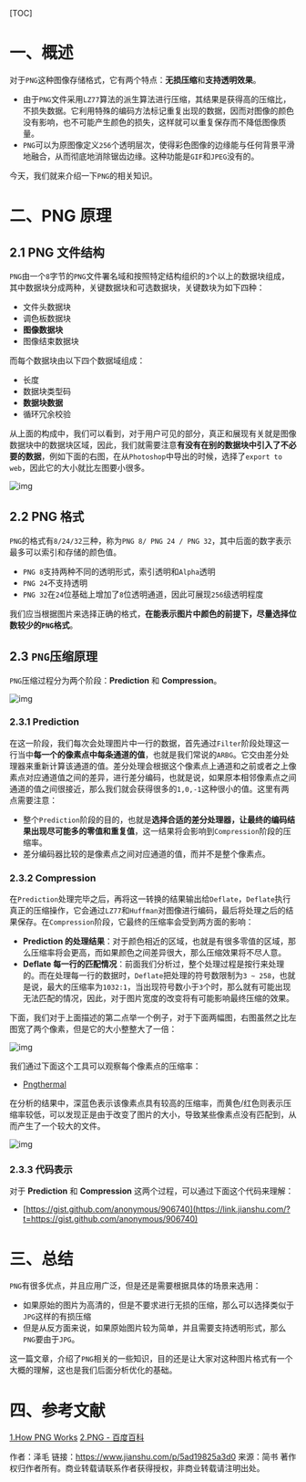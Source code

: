 [TOC]

# 一、概述

对于`PNG`这种图像存储格式，它有两个特点：**无损压缩**和**支持透明效果**。

- 由于`PNG`文件采用`LZ77`算法的派生算法进行压缩，其结果是获得高的压缩比，不损失数据。它利用特殊的编码方法标记重复出现的数据，因而对图像的颜色没有影响，也不可能产生颜色的损失，这样就可以重复保存而不降低图像质量。
- `PNG`可以为原图像定义`256`个透明层次，使得彩色图像的边缘能与任何背景平滑地融合，从而彻底地消除锯齿边缘。这种功能是`GIF`和`JPEG`没有的。

今天，我们就来介绍一下`PNG`的相关知识。

# 二、PNG 原理

## 2.1 PNG 文件结构

`PNG`由一个`8`字节的`PNG`文件署名域和按照特定结构组织的`3`个以上的数据块组成，其中数据块分成两种，关键数据块和可选数据块，关键数块为如下四种：

- 文件头数据块
- 调色板数据块
- **图像数据块**
- 图像结束数据块

而每个数据块由以下四个数据域组成：

- 长度
- 数据块类型码
- **数据块数据**
- 循环冗余校验

从上面的构成中，我们可以看到，对于用户可见的部分，真正和展现有关就是图像数据块中的数据块区域，因此，我们就需要注意**有没有在别的数据块中引入了不必要的数据**，例如下面的右图，在从`Photoshop`中导出的时候，选择了`export to web`，因此它的大小就比左图要小很多。

![img](https://tva1.sinaimg.cn/large/008eGmZEly1gmynf3jafqj30hc0b90sl.jpg)



## 2.2 PNG 格式

`PNG`的格式有`8/24/32`三种，称为`PNG 8/ PNG 24 / PNG 32`，其中后面的数字表示最多可以索引和存储的颜色值。

- `PNG 8`支持两种不同的透明形式，索引透明和`Alpha`透明
- `PNG 24`不支持透明
- `PNG 32`在`24`位基础上增加了`8`位透明通道，因此可展现`256`级透明程度

我们应当根据图片来选择正确的格式，**在能表示图片中颜色的前提下，尽量选择位数较少的`PNG`格式**。

## 2.3 `PNG`压缩原理

`PNG`压缩过程分为两个阶段：**Prediction** 和 **Compression**。

![img](https://tva1.sinaimg.cn/large/008eGmZEly1gmynf2jn57j30k009pgmp.jpg)



### 2.3.1 **Prediction**

在这一阶段，我们每次会处理图片中一行的数据，首先通过`Filter`阶段处理这一行当中**每一个的像素点中每条通道的值**，也就是我们常说的`ARBG`。它交由差分处理器来重新计算该通道的值。差分处理会根据这个像素点上通道和之前或者之上像素点对应通道值之间的差异，进行差分编码，也就是说，如果原本相邻像素点之间通道的值之间很接近，那么我们就会获得很多的`1,0,-1`这种很小的值。这里有两点需要注意：

- 整个`Prediction`阶段的目的，也就是**选择合适的差分处理器，让最终的编码结果出现尽可能多的零值和重复值**，这一结果将会影响到`Compression`阶段的压缩率。
- 差分编码器比较的是像素点之间对应通道的值，而并不是整个像素点。

### 2.3.2 **Compression**

在`Prediction`处理完毕之后，再将这一转换的结果输出给`Deflate`，`Deflate`执行真正的压缩操作，它会通过`LZ77`和`Huffman`对图像进行编码，最后将处理之后的结果保存。在`Compression`阶段，它最终的压缩率会受到两方面的影响：

- **Prediction 的处理结果**：对于颜色相近的区域，也就是有很多零值的区域，那么压缩率将会更高，而如果颜色之间差异很大，那么压缩效果将不尽人意。
- **Deflate 每一行的匹配情况**：前面我们分析过，整个处理过程是按行来处理的。而在处理每一行的数据时，`Deflate`把处理的符号数限制为`3 ~ 258`，也就是说，最大的压缩率为`1032:1`，当出现符号数小于`3`个时，那么就有可能出现无法匹配的情况，因此，对于图片宽度的改变将有可能影响最终压缩的效果。

下面，我们对于上面描述的第二点举一个例子，对于下面两幅图，右图虽然之比左图宽了两个像素，但是它的大小整整大了一倍：



![img](https://tva1.sinaimg.cn/large/008eGmZEly1gmynf0vknqj306308maa8.jpg)



我们通过下面这个工具可以观察每个像素点的压缩率：

- [Pngthermal](https://link.jianshu.com/?t=http://encode.ru/threads/1725-pngthermal-pseudo-thermal-view-of-PNG-compression-efficiency)

在分析的结果中，深蓝色表示该像素点具有较高的压缩率，而黄色/红色则表示压缩率较低，可以发现正是由于改变了图片的大小，导致某些像素点没有匹配到，从而产生了一个较大的文件。



![img](https://tva1.sinaimg.cn/large/008eGmZEly1gmynezcrd3j306308m74j.jpg)

### 2.3.3 代码表示

对于 **Prediction** 和 **Compression** 这两个过程，可以通过下面这个代码来理解：

- [https://gist.github.com/anonymous/906740](https://link.jianshu.com/?t=https://gist.github.com/anonymous/906740)

# 三、总结

`PNG`有很多优点，并且应用广泛，但是还是需要根据具体的场景来选用：

- 如果原始的图片为高清的，但是不要求进行无损的压缩，那么可以选择类似于`JPG`这样的有损压缩
- 但是从反方面来说，如果原始图片较为简单，并且需要支持透明形式，那么`PNG`要由于`JPG`。

这一篇文章，介绍了`PNG`相关的一些知识，目的还是让大家对这种图片格式有一个大概的理解，这也是我们后面分析优化的基础。

# 四、参考文献

[1.How PNG Works](https://link.jianshu.com/?t=https://medium.com/@duhroach/how-png-works-f1174e3cc7b7)
[2.PNG - 百度百科](https://link.jianshu.com/?t=http://baike.baidu.com/link?url=Lv96vtucZLFc2189nwJNP0_BBtJgWegZ53LwxwAgRfvHkIN7Xx65ApJFcSscGnR-L-NWu7XUXih-9YHEmPfHoK#4)



作者：泽毛
链接：https://www.jianshu.com/p/5ad19825a3d0
来源：简书
著作权归作者所有。商业转载请联系作者获得授权，非商业转载请注明出处。